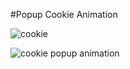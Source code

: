 #Popup Cookie Animation


![cookie](https://user-images.githubusercontent.com/91914423/206911093-a528e9ad-24be-4a35-b342-b7c9f521783e.png)


![cookie popup animation](https://user-images.githubusercontent.com/91914423/207439338-0c375fb9-aecf-4839-9572-97a15ca3e0c4.gif)

